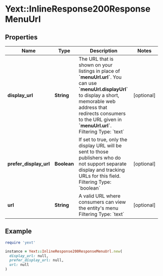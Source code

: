 # Yext::InlineResponse200ResponseMenuUrl

## Properties

| Name | Type | Description | Notes |
| ---- | ---- | ----------- | ----- |
| **display_url** | **String** | The URL that is shown on your listings in place of **&#x60;menuUrl.url&#x60;**. You can use **&#x60;menuUrl.displayUrl&#x60;** to display a short, memorable web address that redirects consumers to the URL given in **&#x60;menuUrl.url&#x60;**.  Filtering Type: &#x60;text&#x60; | [optional] |
| **prefer_display_url** | **Boolean** | If set to true, only the display URL will be sent to those publishers who do not support separate display and tracking URLs for this field.  Filtering Type: &#x60;boolean&#x60; | [optional] |
| **url** | **String** | A valid URL where consumers can view the entity&#39;s menu  Filtering Type: &#x60;text&#x60; | [optional] |

## Example

```ruby
require 'yext'

instance = Yext::InlineResponse200ResponseMenuUrl.new(
  display_url: null,
  prefer_display_url: null,
  url: null
)
```

